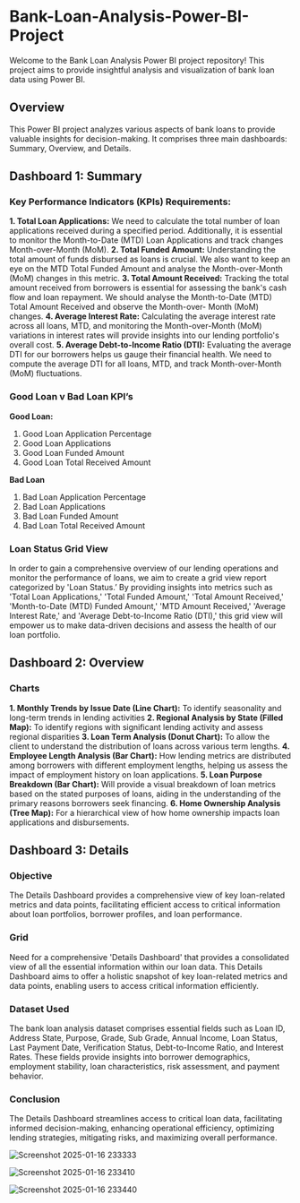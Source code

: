 # **Bank-Loan-Analysis-Power-BI-Project**
Welcome to the Bank Loan Analysis Power BI project repository! This project aims to provide insightful analysis and visualization of bank loan data using Power BI.

## **Overview**
This Power BI project analyzes various aspects of bank loans to provide valuable insights for decision-making. It comprises three main dashboards: Summary, Overview, and Details.

## **Dashboard 1: Summary**
### **Key Performance Indicators (KPIs) Requirements:**
**1.	Total Loan Applications:** We need to calculate the total number of loan applications received during a specified period. Additionally, it is essential to monitor the Month-to-Date (MTD) Loan Applications and track changes Month-over-Month (MoM).
**2.	Total Funded Amount:** Understanding the total amount of funds disbursed as loans is crucial. We also want to keep an
eye on the MTD Total Funded Amount and analyse the Month-over-Month (MoM) changes in this metric.
**3.	Total Amount Received:** Tracking the total amount received from borrowers is essential for assessing the bank's cash flow and loan repayment. We should analyse the Month-to-Date (MTD) Total Amount Received and observe the Month-over- Month (MoM) changes.
**4.	Average Interest Rate:** Calculating the average interest rate across all loans, MTD, and monitoring the Month-over-Month
(MoM) variations in interest rates will provide insights into our lending portfolio's overall cost.
**5.	Average Debt-to-Income Ratio (DTI):** Evaluating the average DTI for our borrowers helps us gauge their financial health. We need to compute the average DTI for all loans, MTD, and track Month-over-Month (MoM) fluctuations.

### **Good Loan v Bad Loan KPI’s**
**Good Loan:**
1.	Good Loan Application Percentage
2.	Good Loan Applications
3.	Good Loan Funded Amount
4.	Good Loan Total Received Amount

**Bad Loan**
1.	Bad Loan Application Percentage
2.	Bad Loan Applications
3.	Bad Loan Funded Amount
4.	Bad Loan Total Received Amount

### **Loan Status Grid View**
In order to gain a comprehensive overview of our lending operations and monitor the performance of loans, we aim to create a grid view report categorized by 'Loan Status.’ By providing insights into metrics such as 'Total Loan Applications,' 'Total Funded Amount,' 'Total Amount Received,' 'Month-to-Date (MTD) Funded Amount,' 'MTD Amount Received,' 'Average Interest Rate,' and 'Average Debt-to-Income Ratio (DTI),' this grid view will empower us to make data-driven decisions and assess the health of our loan portfolio.

## **Dashboard 2: Overview**
### **Charts**
**1.	Monthly Trends by Issue Date (Line Chart):** To identify seasonality and long-term trends in lending activities
**2.	Regional Analysis by State (Filled Map):** To identify regions with significant lending activity and assess regional
disparities
**3.	Loan Term Analysis (Donut Chart):** To allow the client to understand the distribution of loans across various term lengths.
**4.	Employee Length Analysis (Bar Chart):** How lending metrics are distributed among borrowers with different
employment lengths, helping us assess the impact of employment history on loan applications.
**5.	Loan Purpose Breakdown (Bar Chart):** Will provide a visual breakdown of loan metrics based on the stated purposes of loans, aiding in the understanding of the primary reasons borrowers seek financing.
**6.	Home Ownership Analysis (Tree Map):** For a hierarchical view of how home ownership impacts loan applications and
disbursements.

## **Dashboard 3: Details**
### **Objective**
The Details Dashboard provides a comprehensive view of key loan-related metrics and data points, facilitating efficient access to critical information about loan portfolios, borrower profiles, and loan performance.

### **Grid**
Need for a comprehensive 'Details Dashboard' that provides a consolidated view of all the essential information within our loan data. This Details Dashboard aims to offer a holistic snapshot of key loan-related metrics and data points, enabling users to access critical information efficiently.

### **Dataset Used**
The bank loan analysis dataset comprises essential fields such as Loan ID, Address State, Purpose, Grade, Sub Grade, Annual Income, Loan Status, Last Payment Date, Verification Status, Debt-to-Income Ratio, and Interest Rates. These fields provide insights into borrower demographics, employment stability, loan characteristics, risk assessment, and payment behavior.

### **Conclusion**
The Details Dashboard streamlines access to critical loan data, facilitating informed decision-making, enhancing operational efficiency, optimizing lending strategies, mitigating risks, and maximizing overall performance.

![Screenshot 2025-01-16 233333](https://github.com/user-attachments/assets/ac60fdd2-198f-45ed-8bf0-0d36a0e536e4)

![Screenshot 2025-01-16 233410](https://github.com/user-attachments/assets/80cadb62-ecee-4948-8a40-1587be638b09)

![Screenshot 2025-01-16 233440](https://github.com/user-attachments/assets/b100bcd2-b0fc-428b-9683-e280fe4a46b2)
